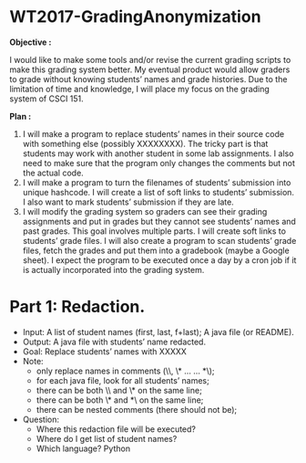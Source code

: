 # WT2017-GradingAnonymization
**Objective :**

I would like to make some tools and/or revise the current grading scripts to make
this grading system better. My eventual product would allow graders to grade without knowing students’ names and grade histories. Due to the limitation of time and knowledge, I will place my focus on the grading system of CSCI 151.

**Plan :**

1. I will make a program to replace students’ names in their source code with something else (possibly XXXXXXXX). The tricky part is that students may work with another student in some lab assignments. I also need to make sure that the program only changes the comments but not the actual code.
2. I will make a program to turn the filenames of students’ submission into unique hashcode. I will create a list of soft links to students’ submission. I also want to mark students’ submission if they are late.
3. I will modify the grading system so graders can see their grading assignments and put in grades but they cannot see students’ names and past grades. This goal involves multiple parts. I will create soft links to students’ grade files. I will also create a program to scan students’ grade files, fetch the grades and put them into a gradebook (maybe a Google sheet). I expect the program to be executed once a day by a cron job if it is actually incorporated into the grading system.

# Part 1: Redaction.
* Input: A list of student names (first, last, f+last); A java file (or README).
* Output: A java file with students’ name redacted.
* Goal: Replace students’ names with XXXXX
* Note: 
  - only replace names in comments (\\\\, \\\* … … \*\\); 
  - for each java file, look for all students’ names;
  - there can be both \\\\ and \\\* on the same line; 
  - there can be both \\\* and \*\\ on the same line;
  - there can be nested comments (there should not be);
* Question: 
  - Where this redaction file will be executed?
  - Where do I get list of student names?
  - Which language? Python
